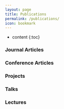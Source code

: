 ```yaml
---
layout: page
title: Publications
permalink: /publications/
icon: bookmark
---
```


* content
{:toc}

### Journal Articles

### Conference Articles

### Projects

### Talks

### Lectures

